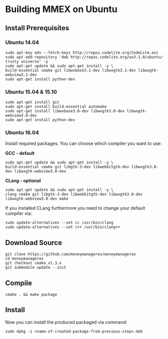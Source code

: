 # Building MMEX on Ubuntu

## Install Prerequisites

### Ubuntu 14.04
	sudo apt-key adv --fetch-keys http://repos.codelite.org/CodeLite.asc
	sudo apt-add-repository 'deb http://repos.codelite.org/wx3.1.0/ubuntu/ trusty universe' -y
	sudo apt-get update && sudo apt-get install -y \
	build-essential cmake git libwxbase3.1-dev libwxgtk3.1-dev libwxgtk-webview3.1-dev
	sudo apt-get install python-dev

### Ubuntu 15.04 & 15.10
	sudo apt-get install git
	sudo apt-get install build-essential automake
	sudo apt-get install libwxbase3.0-dev libwxgtk3.0-dev libwxgtk-webview3.0-dev
	sudo apt-get install python-dev

### Ubuntu 16.04
Install required packages. You can choose which compiler you want to use:

**GCC - default**

	sudo apt-get update && sudo apt-get install -y \
	build-essential cmake git libgtk-3-dev libwebkitgtk-dev libwxgtk3.0-dev libwxgtk-webview3.0-dev

**CLang - optional**

    sudo apt-get update && sudo apt-get install -y \
    clang cmake git libgtk-3-dev libwebkitgtk-dev libwxgtk3.0-dev libwxgtk-webview3.0-dev make

If you installed CLang furthermore you need to change your default compiler via: 

    sudo update-alternatives --set cc /usr/bin/clang
    sudo update-alternatives --set c++ /usr/bin/clang++

## Download Source
	git clone https://github.com/moneymanagerex/moneymanagerex
	cd moneymanagerex
	git checkout cmake_v1.3.x
	git submodule update --init
	
## Compile
	cmake . && make package
	
## Install
Now you can install the produced packaged via command:

    sudo dpkg -i <name-of-created-package-from-previous-step>.deb
